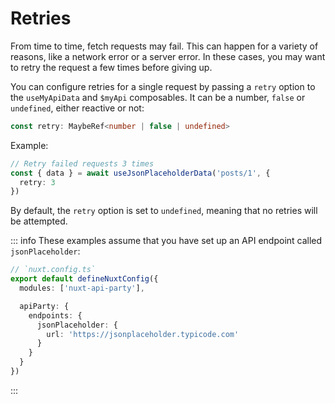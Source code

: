# Retries

From time to time, fetch requests may fail. This can happen for a variety of reasons, like a network error or a server error. In these cases, you may want to retry the request a few times before giving up.

You can configure retries for a single request by passing a `retry` option to the `useMyApiData` and `$myApi` composables. It can be a number, `false` or `undefined`, either reactive or not:

```ts
const retry: MaybeRef<number | false | undefined>
```

Example:

```ts
// Retry failed requests 3 times
const { data } = await useJsonPlaceholderData('posts/1', {
  retry: 3
})
```

By default, the `retry` option is set to `undefined`, meaning that no retries will be attempted.

::: info
These examples assume that you have set up an API endpoint called `jsonPlaceholder`:

```ts
// `nuxt.config.ts`
export default defineNuxtConfig({
  modules: ['nuxt-api-party'],

  apiParty: {
    endpoints: {
      jsonPlaceholder: {
        url: 'https://jsonplaceholder.typicode.com'
      }
    }
  }
})
```

:::

